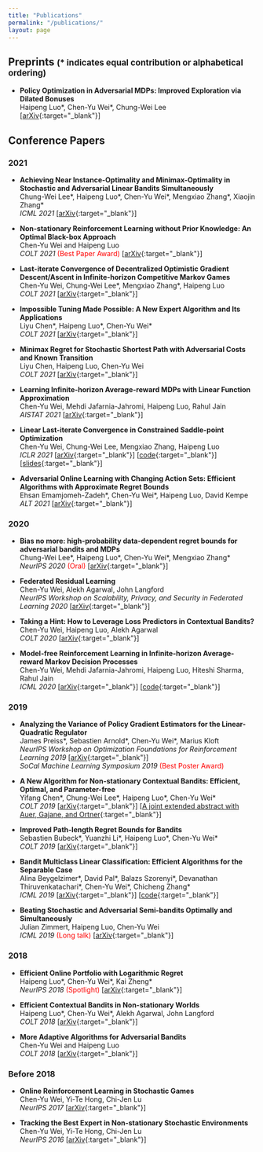 ```yaml
---
title: "Publications"
permalink: "/publications/"
layout: page
---
```


## Preprints <span style="font-size: 17px;">(* indicates equal contribution or alphabetical ordering)</span>  

- **Policy Optimization in Adversarial MDPs:  Improved Exploration via Dilated Bonuses**  
Haipeng Luo\*, Chen-Yu Wei\*, Chung-Wei Lee  
[[arXiv](https://arxiv.org/abs/2107.08346){:target="_blank"}]

## Conference Papers

### 2021

- **Achieving Near Instance-Optimality and Minimax-Optimality in Stochastic and Adversarial Linear Bandits Simultaneously**  
Chung-Wei Lee\*, Haipeng Luo\*, Chen-Yu Wei\*, Mengxiao Zhang\*, Xiaojin Zhang\*  
*ICML 2021* 
[[arXiv](https://arxiv.org/abs/2102.05858){:target="_blank"}]

- **Non-stationary Reinforcement Learning without Prior Knowledge: An Optimal Black-box Approach**  
Chen-Yu Wei and Haipeng Luo  
*COLT 2021*  <span style="color:red">(Best Paper Award)</span> 
[[arXiv](https://arxiv.org/abs/2102.05406){:target="_blank"}]

- **Last-iterate Convergence of Decentralized Optimistic Gradient Descent/Ascent in Infinite-horizon Competitive Markov Games**  
Chen-Yu Wei, Chung-Wei Lee\*, Mengxiao Zhang\*, Haipeng Luo  
*COLT 2021* 
[[arXiv](https://arxiv.org/abs/2102.04540){:target="_blank"}]

- **Impossible Tuning Made Possible: A New Expert Algorithm and Its Applications**  
Liyu Chen\*, Haipeng Luo\*, Chen-Yu Wei\*  
*COLT 2021* 
[[arXiv](https://arxiv.org/abs/2102.01046){:target="_blank"}]

- **Minimax Regret for Stochastic Shortest Path with Adversarial Costs and Known Transition**  
Liyu Chen, Haipeng Luo, Chen-Yu Wei  
*COLT 2021* 
[[arXiv](https://arxiv.org/abs/2012.04053){:target="_blank"}]

- **Learning Infinite-horizon Average-reward MDPs with Linear Function Approximation**  
Chen-Yu Wei, Mehdi Jafarnia-Jahromi, Haipeng Luo, Rahul Jain  
*AISTAT 2021* 
[[arXiv](https://arxiv.org/abs/2007.11849){:target="_blank"}]

- **Linear Last-iterate Convergence in Constrained Saddle-point Optimization**  
Chen-Yu Wei, Chung-Wei Lee, Mengxiao Zhang, Haipeng Luo  
*ICLR 2021* 
[[arXiv](https://arxiv.org/abs/2006.09517){:target="_blank"}] [[code](https://github.com/bahh723/OGDA-last-iterate){:target="_blank"}]
[[slides](https://drive.google.com/file/d/1Zr9BH7nX4BknXoALIcJb-gsVHNEeUEH0/view?usp=sharing){:target="_blank"}]

- **Adversarial Online Learning with Changing Action Sets: Efficient Algorithms with Approximate Regret Bounds**  
Ehsan Emamjomeh-Zadeh\*, Chen-Yu Wei\*, Haipeng Luo, David Kempe  
*ALT 2021* 
[[arXiv](https://arxiv.org/abs/2003.03490){:target="_blank"}]

### 2020

- **Bias no more: high-probability data-dependent regret bounds for adversarial bandits and MDPs**  
Chung-Wei Lee\*, Haipeng Luo\*, Chen-Yu Wei\*, Mengxiao Zhang\*  
*NeurIPS 2020*  <span style="color:red">(Oral)</span> 
[[arXiv](https://arxiv.org/abs/2006.08040){:target="_blank"}]

- **Federated Residual Learning**  
Chen-Yu Wei, Alekh Agarwal, John Langford  
*NeurIPS Workshop on Scalability, Privacy, and Security in Federated Learning 2020* 
[[arXiv](https://arxiv.org/abs/2003.12880){:target="_blank"}]

- **Taking a Hint: How to Leverage Loss Predictors in Contextual Bandits?**  
Chen-Yu Wei, Haipeng Luo, Alekh Agarwal  
*COLT 2020* 
[[arXiv](https://arxiv.org/abs/2003.01922){:target="_blank"}]

- **Model-free Reinforcement Learning in Infinite-horizon Average-reward Markov Decision Processes**  
Chen-Yu Wei, Mehdi Jafarnia-Jahromi, Haipeng Luo, Hiteshi Sharma, Rahul Jain  
*ICML 2020* 
[[arXiv](https://arxiv.org/abs/1910.07072){:target="_blank"}]
[[code](https://github.com/bahh723/model-free-rl-algos){:target="_blank"}]

### 2019

- **Analyzing the Variance of Policy Gradient Estimators for the Linear-Quadratic Regulator**  
James Preiss\*, Sebastien Arnold\*, Chen-Yu Wei\*, Marius Kloft  
*NeurIPS Workshop on Optimization Foundations for Reinforcement Learning 2019* [[arXiv](https://arxiv.org/abs/1910.01249){:target="_blank"}]  
*SoCal Machine Learning Symposium 2019* <span style="color:red">(Best Poster Award)</span> 

- **A New Algorithm for Non-stationary Contextual Bandits: Efficient, Optimal, and Parameter-free**  
Yifang Chen\*, Chung-Wei Lee\*, Haipeng Luo\*, Chen-Yu Wei\*  
*COLT 2019* 
[[arXiv](https://arxiv.org/abs/1902.00980){:target="_blank"}]
[[A joint extended abstract with Auer, Gajane, and Ortner](http://proceedings.mlr.press/v99/auer19b.html){:target="_blank"}]

- **Improved Path-length Regret Bounds for Bandits**  
Sebastien Bubeck\*, Yuanzhi Li\*, Haipeng Luo\*, Chen-Yu Wei\*  
*COLT 2019* 
[[arXiv](https://arxiv.org/abs/1901.10604){:target="_blank"}]

- **Bandit Multiclass Linear Classification: Efficient Algorithms for the Separable Case**  
Alina Beygelzimer\*, David Pal\*, Balazs Szorenyi\*, Devanathan Thiruvenkatachari\*, Chen-Yu Wei\*, Chicheng Zhang\*  
*ICML 2019* 
[[arXiv](https://arxiv.org/abs/1902.02244){:target="_blank"}]
[[code](https://github.com/bahh723/separable-bandit-classification){:target="_blank"}]

- **Beating Stochastic and Adversarial Semi-bandits Optimally and Simultaneously**  
Julian Zimmert, Haipeng Luo, Chen-Yu Wei  
*ICML 2019* <span style="color:red">(Long talk)</span> 
[[arXiv](https://arxiv.org/abs/1901.08779){:target="_blank"}]

### 2018

- **Efficient Online Portfolio with Logarithmic Regret**  
Haipeng Luo\*, Chen-Yu Wei\*, Kai Zheng\*  
*NeurIPS 2018* <span style="color:red">(Spotlight)</span> 
[[arXiv](https://arxiv.org/abs/1708.01799){:target="_blank"}]

- **Efficient Contextual Bandits in Non-stationary Worlds**  
Haipeng Luo\*, Chen-Yu Wei\*, Alekh Agarwal, John Langford  
*COLT 2018* 
[[arXiv](https://arxiv.org/abs/1708.01799){:target="_blank"}]

- **More Adaptive Algorithms for Adversarial Bandits**  
Chen-Yu Wei and Haipeng Luo  
*COLT 2018* 
[[arXiv](https://arxiv.org/abs/1801.03265){:target="_blank"}]

### Before 2018

- **Online Reinforcement Learning in Stochastic Games**  
Chen-Yu Wei, Yi-Te Hong, Chi-Jen Lu  
*NeurIPS 2017* 
[[arXiv](https://arxiv.org/abs/1712.00579){:target="_blank"}]

- **Tracking the Best Expert in Non-stationary Stochastic Environments**  
Chen-Yu Wei, Yi-Te Hong, Chi-Jen Lu  
*NeurIPS 2016* 
[[arXiv](https://arxiv.org/abs/1712.00578){:target="_blank"}]
